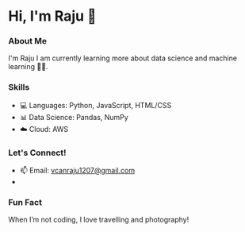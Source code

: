 # Hi, I'm Raju 👋

### About Me
I'm Raju
I am currently learning more about data science and machine learning 🤖🌱.

### Skills
- 💻 Languages: Python, JavaScript, HTML/CSS
- 📊 Data Science: Pandas, NumPy
- ☁️ Cloud: AWS

### Let's Connect!
- 📫 Email: vcanraju1207@gmail.com
- 
### Fun Fact
When I’m not coding, I love travelling and photography!

<!---
raju1207/raju1207 is a ✨ special ✨ repository because its `README.md` (this file) appears on your GitHub profile.
You can click the Preview link to take a look at your changes.
--->
